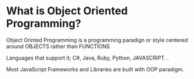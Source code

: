 # What is Object Oriented Programming?

Object Orinted Programming is a programming paradign or style centered around OBJECTS rather than FUNCTIONS

Languages that support it;
C#, Java, Ruby, Python, JAVASCRIPT. .

Most JavaScript Frameworks and Libraries are built with OOP paradigm.
